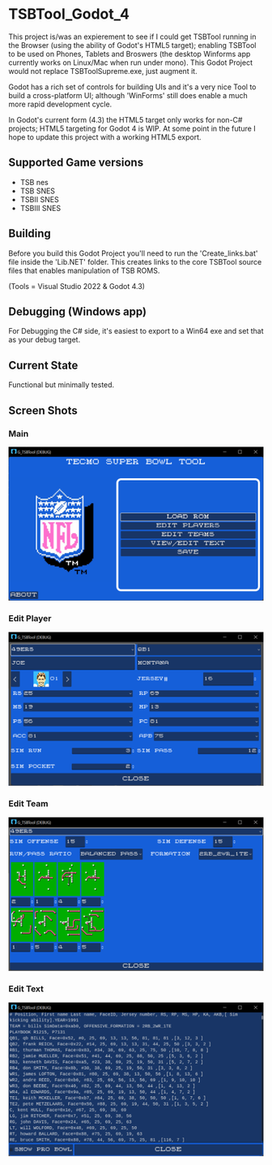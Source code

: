 # TSBTool_Godot_4
This project is/was an expierement to see if I could get TSBTool running in the Browser (using the ability of Godot's HTML5 target);
enabling TSBTool to be used on Phones, Tablets and Broswers (the desktop Winforms app currently works on Linux/Mac when run under mono).
This Godot Project would not replace TSBToolSupreme.exe, just augment it.

Godot has a rich set of controls for building UIs and it's a very nice Tool to build a cross-platform UI; 
although 'WinForms' still does enable a much more rapid development cycle.

In Godot's current form (4.3) the HTML5 target only works for non-C# projects; HTML5 targeting for Godot 4 is WIP.
At some point in the future I hope to update this project with a working HTML5 export.

## Supported Game versions
* TSB nes 
* TSB SNES
* TSBII SNES
* TSBIII SNES

## Building
Before you build this Godot Project you'll need to run the 'Create_links.bat' file inside the 'Lib.NET' folder.
This creates links to the core TSBTool source files that enables manipulation of TSB ROMS. 

(Tools = Visual Studio 2022 & Godot 4.3)

## Debugging (Windows app)
For Debugging the C# side, it's easiest to export to a Win64 exe and set that as your debug target.

## Current State
Functional but minimally tested.

## Screen Shots

### Main
![App Main Screen](app_images/Main.png)

### Edit Player
![Edit Players](app_images/EditPlayer.png)

### Edit Team
![Edit Teams](app_images/EditTeam.png)

### Edit Text
![Edit the Text directly](app_images/EditText.png)
